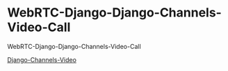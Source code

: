 # WebRTC-Django-Django-Channels-Video-Call
WebRTC-Django-Django-Channels-Video-Call

[Django-Channels-Video](https://tech.bloggernepal.com/2021/10/video-call-in-django-with-webrtc-and.html)